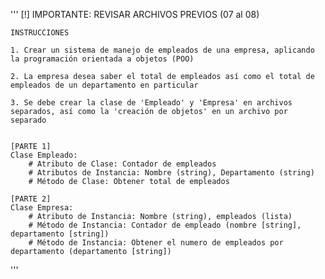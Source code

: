 '''
    [!] IMPORTANTE: REVISAR ARCHIVOS PREVIOS (07 al 08)


    INSTRUCCIONES

    1. Crear un sistema de manejo de empleados de una empresa, aplicando la programación orientada a objetos (POO)

    2. La empresa desea saber el total de empleados así como el total de empleados de un departamento en particular

    3. Se debe crear la clase de 'Empleado' y 'Empresa' en archivos separados, así como la 'creación de objetos' en un archivo por separado

    
    [PARTE 1]
    Clase Empleado:
        # Atributo de Clase: Contador de empleados
        # Atributos de Instancia: Nombre (string), Departamento (string)
        # Método de Clase: Obtener total de empleados
    
    [PARTE 2]
    Clase Empresa:
        # Atributo de Instancia: Nombre (string), empleados (lista)
        # Método de Instancia: Contador de empleado (nombre [string], departamento [string])
        # Método de Instancia: Obtener el numero de empleados por departamento (departamento [string])
'''

